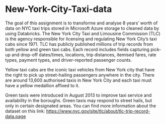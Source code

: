 # New-York-City-Taxi-data
The goal of this assignment is to transforme and analyse 8 years’ worth of data on NYC taxi trips stored in Microsoft Azure storage to cleaned data by using  Databricks. 
The New York City Taxi and Limousine Commission (TLC) is the agency responsible for licensing and regulating New York City’s taxi cabs since 1971. TLC has publicly published millions of trip records from both yellow and green taxi cabs. 
Each record includes fields capturing pick-up and drop-off dates/times, locations, trip distances, itemised fares, rate types, payment types, and driver-reported passenger counts.

Yellow taxi cabs are the iconic taxi vehicles from New York city that have the right to pick up street-hailing passengers anywhere in the city. There are around 13,600 authorised taxis in New York City and each taxi must have a yellow medallion affixed to it. 

Green taxis were introduced in August 2013 to improve taxi service and availability in the boroughs. Green taxis may respond to street hails, but only in certain designated areas.
You can find more information about the dataset on this link: https://www.nyc.gov/site/tlc/about/tlc-trip-record-data.page

